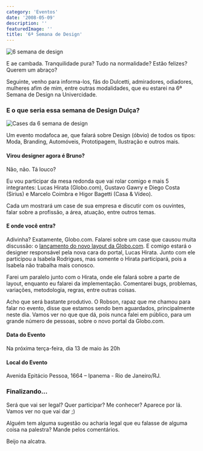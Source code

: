 ```yaml
---
category: 'Eventos'
date: '2008-05-09'
description: ''
featuredImage: ''
title: '6ª Semana de Design'
---
```


![6 semana de design](/assets/images/posts/semana-design.jpg)

E ae cambada. Tranquilidade pura? Tudo na normalidade? Estão felizes? Querem um abraço?

Seguinte, venho para informa-los, fãs do Dulcetti, admiradores, odiadores, mulheres afim de mim, entre outras modalidades, que eu estarei na 6ª Semana de Design na Univercidade.

### E o que seria essa semana de Design Dulça?

![Cases da 6 semana de design](/assets/images/posts/case.gif)

Um evento modafoca ae, que falará sobre Design (óbvio) de todos os tipos: Moda, Branding, Automóveis, Prototipagem, Ilustração e outros mais.

#### Virou designer agora é Bruno?

Não, não. Tá louco?

Eu vou participar da mesa redonda que vai rolar comigo e mais 5 integrantes: Lucas Hirata (Globo.com), Gustavo Gawry e Diego Costa (Sirius) e Marcelo Coimbra e Higor Bagetti (Casa & Vídeo).

Cada um mostrará um case de sua empresa e discutir com os ouvintes, falar sobre a profissão, a área, atuação, entre outros temas.

#### E onde você entra?

Adivinha? Exatamente, Globo.com. Falarei sobre um case que causou muita discussão: o [lançamento do novo layout da Globo.com](/portal-globocom-lanca-sua-nova-home.html). E comigo estará o designer responsável pela nova cara do portal, Lucas Hirata. Junto com ele participou a Isabela Rodrigues, mas somente o Hirata participará, pois a Isabela não trabalha mais conosco.

Farei um paralelo junto com o Hirata, onde ele falará sobre a parte de layout, enquanto eu falarei da implementação. Comentarei bugs, problemas, variações, metodologia, regras, entre outras coisas.

Acho que será bastante produtivo. O Robson, rapaz que me chamou para falar no evento, disse que estamos sendo bem aguardados, principalmente neste dia. Vamos ver no que que dá, pois nunca falei em público, para um grande número de pessoas, sobre o novo portal da Globo.com.

#### Data do Evento

Na próxima terça-feira, dia 13 de maio às 20h

#### Local do Evento

Avenida Epitácio Pessoa, 1664 – Ipanema - Rio de Janeiro/RJ.

### Finalizando...

Será que vai ser legal? Quer participar? Me conhecer? Aparece por lá. Vamos ver no que vai dar ;)

Alguém tem alguma sugestão ou acharia legal que eu falasse de alguma coisa na palestra? Mande pelos comentários.

Beijo na alcatra.
